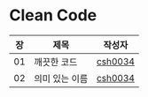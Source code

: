 # Clean Code

|장|제목|작성자|
|---|---|---|
|01|깨끗한 코드|[csh0034](https://github.com/csh0034/read-books-for-programmers/blob/main/Clean%20Code/01.%20%EA%B9%A8%EB%81%97%ED%95%9C%20%EC%BD%94%EB%93%9C/csh0034.md)|
|02|의미 있는 이름|[csh0034](https://github.com/csh0034/read-books-for-programmers/blob/main/Clean%20Code/02.%20%EC%9D%98%EB%AF%B8%20%EC%9E%88%EB%8A%94%20%EC%9D%B4%EB%A6%84/csh0034.md)|
